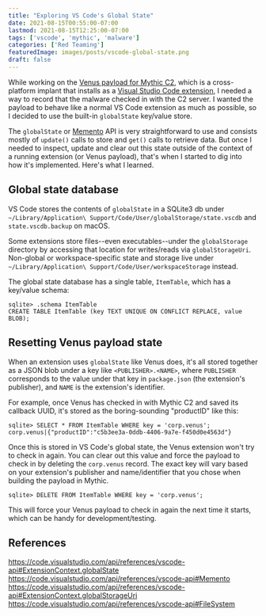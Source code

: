 ```yaml
---
title: "Exploring VS Code's Global State"
date: 2021-08-15T00:55:00-07:00
lastmod: 2021-08-15T12:25:00-07:00
tags: ['vscode', 'mythic', 'malware']
categories: ['Red Teaming']
featuredImage: images/posts/vscode-global-state.png
draft: false
---
```


While working on the [Venus payload for Mythic C2](https://github.com/MythicAgents/venus), which is a cross-platform implant that installs as a [Visual Studio Code extension](https://code.visualstudio.com/api), I needed a way to record that the malware checked in with the C2 server. I wanted the payload to behave like a normal VS Code extension as much as possible, so I decided to use the built-in `globalState` key/value store.

The `globalState` or [Memento](https://code.visualstudio.com/api/references/vscode-api#Memento) API is very straightforward to use and consists mostly of `update()` calls to store and `get()` calls to retrieve data. But once I needed to inspect, update and clear out this state outside of the context of a running extension (or Venus payload), that's when I started to dig into how it's implemented. Here's what I learned.

## Global state database

VS Code stores the contents of `globalState` in a SQLite3 db under `~/Library/Application\ Support/Code/User/globalStorage/state.vscdb` and `state.vscdb.backup` on macOS.

Some extensions store files--even executables--under the `globalStorage` directory by accessing that location for writes/reads via `globalStorageUri`. Non-global or workspace-specific state and storage live under `~/Library/Application\ Support/Code/User/workspaceStorage` instead.

The global state database has a single table, `ItemTable`, which has a key/value schema:

```
sqlite> .schema ItemTable
CREATE TABLE ItemTable (key TEXT UNIQUE ON CONFLICT REPLACE, value BLOB);
```

## Resetting Venus payload state 

When an extension uses `globalState` like Venus does, it's all stored together as a JSON blob under a key like `<PUBLISHER>.<NAME>`, where `PUBLISHER` corresponds to the value under that key in `package.json` (the extension's publisher), and `NAME` is the extension's identifier.

For example, once Venus has checked in with Mythic C2 and saved its callback UUID, it's stored as the boring-sounding "productID" like this:

```
sqlite> SELECT * FROM ItemTable WHERE key = 'corp.venus';
corp.venus|{"productID":"c5b3ee3a-0ddb-4406-9a7e-f450d0e4563d"}
```

Once this is stored in VS Code's global state, the Venus extension won't try to check in again. You can clear out this value and force the payload to check in by deleting the `corp.venus` record. The exact key will vary based on your extension's publisher and name/identifier that you chose when building the payload in Mythic.

```
sqlite> DELETE FROM ItemTable WHERE key = 'corp.venus';
```

This will force your Venus payload to check in again the next time it starts, which can be handy for development/testing.

## References

https://code.visualstudio.com/api/references/vscode-api#ExtensionContext.globalState  
https://code.visualstudio.com/api/references/vscode-api#Memento  
https://code.visualstudio.com/api/references/vscode-api#ExtensionContext.globalStorageUri  
https://code.visualstudio.com/api/references/vscode-api#FileSystem  
